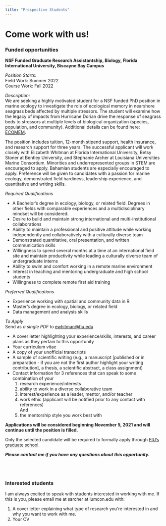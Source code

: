 ```yaml
---
title: "Prospective Students"
---  
```


# **Come work with us!**   

### Funded opportunities  

**NSF Funded Graduate Research Assistantship, Biology, Florida International University, Biscayne Bay Campus**  

*Position Starts:*  
Field Work: Summer 2022  
Course Work: Fall 2022  

*Description:*  
We are seeking a highly motivated student for a NSF funded PhD position in marine ecology to investigate the role of ecological memory in nearshore seagrass beds affected by multiple stressors. The student will examine how the legacy of impacts from Hurricane Dorian drive the response of seagrass beds to stressors at multiple levels of biological organization (species, population, and community). Additional details can be found here: [ECOMEM](https://www.nsf.gov/awardsearch/showAward?AWD_ID=2045212&HistoricalAwards=false).  

The position includes tuition, 12-month stipend support, health insurance, and research support for three years. The successful applicant will work closely with  Elizabeth Whitman at Florida International University, Betsy Stoner at Bentley University, and Stephanie Archer at Louisiana Universities Marine Consortium. Minorities and underrepresented groups in STEM are encouraged to apply. Bahamian students are especially encouraged to apply. Preference will be given to candidates with a passion for marine ecology, demonstrated field hardiness, leadership experience, and quantitative and writing skills.  

*Required Qualifications*  
  + A Bachelor’s degree in ecology, biology, or related field. Degrees in other fields with comparable experiences and a multidisciplinary mindset will be considered.  
  + Desire to build and maintain strong international and multi-institutional collaborations  
  + Ability to maintain a professional and positive attitude while working independently and collaboratively with a culturally diverse team  
  + Demonstrated quantitative, oral presentation, and written communication skills  
  + Willingness to spend several months at a time at an international field site and maintain productivity while leading a culturally diverse team of undergraduate interns  
  + Ability to swim and comfort working in a remote marine environment  
  + Interest in teaching and mentoring undergraduate and high school students 
  + Willingness to complete remote first aid training  
  
*Preferred Qualifications* 
  + Experience working with spatial and community data in R  
  + Master’s degree in ecology, biology, or related field  
  + Data management and analysis skills  
  
*To Apply*  
Send as *a single PDF* to ewhitman@fiu.edu  
  + A cover letter highlighting your experience/skills, interests, and career plans as they pertain to this opportunity  
  + Your curriculum vitae  
  + A copy of your unofficial transcripts  
  + A sample of scientific writing (e.g., a manuscript [published or in preparation - if you are not the first author highlight your writing contribution], a thesis, a scientific abstract, a class assignment)
  + Contact information for 3 references that can speak to some combination of your  
    1) research experience/interests  
    2) ability to work in a diverse collaborative team  
    3) interest/experience as a leader, mentor, and/or teacher  
    4) work ethic (applicant will be notified prior to any contact with references)  
    And  
    5) the mentorship style you work best with  

**Applications will be considered beginning November 5, 2021 and will continue until the position is filled.**  

Only the selected candidate will be required to formally apply through [FIU’s graduate school](https://admissions.fiu.edu/how-to-apply/graduate-applicant/index.html). 

***Please contact me if you have any questions about this opportunity.***  
<br>
<br>
<br>

### Interested students  

I am always excited to speak with students interested in working with me. If this is you, please email me at sarcher at lumcon.edu with:  
1. A cover letter explaining what type of research you're interested in and why you want to work with me.
2. Your CV  
